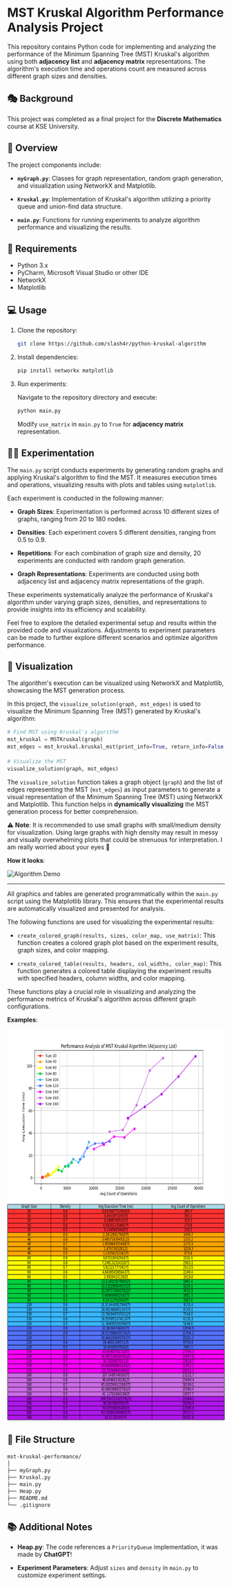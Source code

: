 # MST Kruskal Algorithm Performance Analysis Project

This repository contains Python code for implementing and analyzing the performance of the Minimum Spanning Tree (MST) Kruskal's algorithm using both **adjacency list** and **adjacency matrix** representations. The algorithm's execution time and operations count are measured across different graph sizes and densities.


##  🎭 Background

This project was completed as a final project for the **Discrete Mathematics** course at KSE University.

## 👀 Overview

The project components include:

- **`myGraph.py`**: Classes for graph representation, random graph generation, and visualization using NetworkX and Matplotlib.

- **`Kruskal.py`**: Implementation of Kruskal's algorithm utilizing a priority queue and union-find data structure.

- **`main.py`**: Functions for running experiments to analyze algorithm performance and visualizing the results.

## 📌 Requirements

- Python 3.x
- PyCharm, Microsoft Visual Studio or other IDE
- NetworkX
- Matplotlib

## 💻 Usage

1. Clone the repository:

   ```bash
   git clone https://github.com/slash4r/python-kruskal-algorithm
   ```
   
2. Install dependencies:
   ```bash
   pip install networkx matplotlib
   ```
   
3. Run experiments:

   Navigate to the repository directory and execute:
   ```bash
   python main.py
   ```
   Modify `use_matrix` in `main.py` to `True` for **adjacency matrix** representation.

## 🕵️‍♂️ Experimentation

The `main.py` script conducts experiments by generating random graphs and applying Kruskal's algorithm to find the MST. It measures execution times and operations, visualizing results with plots and tables using `matplotlib`.

Each experiment is conducted in the following manner:

- **Graph Sizes**: Experimentation is performed across 10 different sizes of graphs, ranging from 20 to 180 nodes.

- **Densities**: Each experiment covers 5 different densities, ranging from 0.5 to 0.9.

- **Repetitions**: For each combination of graph size and density, 20 experiments are conducted with random graph generation.

- **Graph Representations**: Experiments are conducted using both adjacency list and adjacency matrix representations of the graph.

These experiments systematically analyze the performance of Kruskal's algorithm under varying graph sizes, densities, and representations to provide insights into its efficiency and scalability.

Feel free to explore the detailed experimental setup and results within the provided code and visualizations. Adjustments to experiment parameters can be made to further explore different scenarios and optimize algorithm performance.

## 🤩 Visualization

The algorithm's execution can be visualized using NetworkX and Matplotlib, showcasing the MST generation process.

In this project, the `visualize_solution(graph, mst_edges)` is used to visualize the Minimum Spanning Tree (MST) generated by Kruskal's algorithm:

```python
# Find MST using Kruskal's algorithm
mst_kruskal = MSTKruskal(graph)
mst_edges = mst_kruskal.kruskal_mst(print_info=True, return_info=False, use_matrix=True)  # or use_matrix=False

# Visualize the MST
visualize_solution(graph, mst_edges)
```
The `visualize_solution` function takes a graph object (`graph`) and the list of edges representing the MST (`mst_edges`) as input parameters to generate a visual representation of the Minimum Spanning Tree (MST) using NetworkX and Matplotlib. This function helps in **dynamically visualizing** the MST generation process for better comprehension.

⚠️ **Note**: It is recommended to use small graphs with small/medium density for visualization. Using large graphs with high density may result in messy and visually overwhelming plots that could be strenuous for interpretation. I am really worried about your eyes 🥺

**How it looks**:

![Algorithm Demo](Kruskal-visual-MST.gif)

---

All graphics and tables are generated programmatically within the `main.py` script using the Matplotlib library. This ensures that the experimental results are automatically visualized and presented for analysis.

The following functions are used for visualizing the experimental results:

- `create_colored_graph(results, sizes, color_map, use_matrix)`: This function creates a colored graph plot based on the experiment results, graph sizes, and color mapping.

- `create_colored_table(results, headers, col_widths, color_map)`: This function generates a colored table displaying the experiment results with specified headers, column widths, and color mapping.

These functions play a crucial role in visualizing and analyzing the performance metrics of Kruskal's algorithm across different graph configurations.

**Examples**:

<img src="graphic_example.png" alt="Graphic Example" width="669" height="400" />

<img src="table_example.png" alt="Table Example" width="669" height="500" />

## 🌴 File Structure

```plaintext
mst-kruskal-performance/
│
├── myGraph.py
├── Kruskal.py
├── main.py
├── Heap.py
├── README.md
└── .gitignore
```


## 📚 Additional Notes

- **Heap.py**: The code references a `PriorityQueue` implementation, it was made by **ChatGPT**!

- **Experiment Parameters**: Adjust `sizes` and `density` in `main.py` to customize experiment settings.
